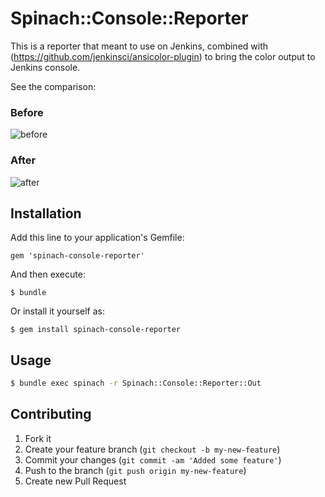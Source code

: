 # Spinach::Console::Reporter

This is a reporter that meant to use on Jenkins, combined with (https://github.com/jenkinsci/ansicolor-plugin) to bring the color output to Jenkins console.

See the comparison:

### Before

![before](https://raw.github.com/ywen/spinach-console-reporter/master/images/before.png "Before")

### After

![after](https://raw.github.com/ywen/spinach-console-reporter/master/images/after.png "After")

## Installation

Add this line to your application's Gemfile:

    gem 'spinach-console-reporter'

And then execute:

    $ bundle

Or install it yourself as:

    $ gem install spinach-console-reporter

## Usage

```bash
$ bundle exec spinach -r Spinach::Console::Reporter::Out
```
## Contributing

1. Fork it
2. Create your feature branch (`git checkout -b my-new-feature`)
3. Commit your changes (`git commit -am 'Added some feature'`)
4. Push to the branch (`git push origin my-new-feature`)
5. Create new Pull Request
